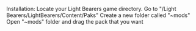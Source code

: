 Installation:
Locate your Light Bearers game directory. Go to "/Light Bearers/LightBearers/Content/Paks"
Create a new folder called "~mods"
Open "~mods" folder and drag the pack that you want
